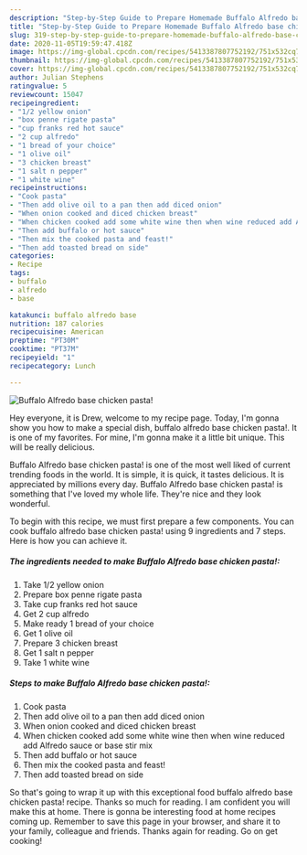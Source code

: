 ```yaml
---
description: "Step-by-Step Guide to Prepare Homemade Buffalo Alfredo base chicken pasta!"
title: "Step-by-Step Guide to Prepare Homemade Buffalo Alfredo base chicken pasta!"
slug: 319-step-by-step-guide-to-prepare-homemade-buffalo-alfredo-base-chicken-pasta
date: 2020-11-05T19:59:47.418Z
image: https://img-global.cpcdn.com/recipes/5413387807752192/751x532cq70/buffalo-alfredo-base-chicken-pasta-recipe-main-photo.jpg
thumbnail: https://img-global.cpcdn.com/recipes/5413387807752192/751x532cq70/buffalo-alfredo-base-chicken-pasta-recipe-main-photo.jpg
cover: https://img-global.cpcdn.com/recipes/5413387807752192/751x532cq70/buffalo-alfredo-base-chicken-pasta-recipe-main-photo.jpg
author: Julian Stephens
ratingvalue: 5
reviewcount: 15047
recipeingredient:
- "1/2 yellow onion"
- "box penne rigate pasta"
- "cup franks red hot sauce"
- "2 cup alfredo"
- "1 bread of your choice"
- "1 olive oil"
- "3 chicken breast"
- "1 salt n pepper"
- "1 white wine"
recipeinstructions:
- "Cook pasta"
- "Then add olive oil to a pan then add diced onion"
- "When onion cooked and diced chicken breast"
- "When chicken cooked add some white wine then when wine reduced add Alfredo sauce or base stir mix"
- "Then add buffalo or hot sauce"
- "Then mix the cooked pasta and feast!"
- "Then add toasted bread on side"
categories:
- Recipe
tags:
- buffalo
- alfredo
- base

katakunci: buffalo alfredo base 
nutrition: 187 calories
recipecuisine: American
preptime: "PT30M"
cooktime: "PT37M"
recipeyield: "1"
recipecategory: Lunch

---
```



![Buffalo Alfredo base chicken pasta!](https://img-global.cpcdn.com/recipes/5413387807752192/751x532cq70/buffalo-alfredo-base-chicken-pasta-recipe-main-photo.jpg)

Hey everyone, it is Drew, welcome to my recipe page. Today, I'm gonna show you how to make a special dish, buffalo alfredo base chicken pasta!. It is one of my favorites. For mine, I'm gonna make it a little bit unique. This will be really delicious.

Buffalo Alfredo base chicken pasta! is one of the most well liked of current trending foods in the world. It is simple, it is quick, it tastes delicious. It is appreciated by millions every day. Buffalo Alfredo base chicken pasta! is something that I've loved my whole life. They're nice and they look wonderful.




To begin with this recipe, we must first prepare a few components. You can cook buffalo alfredo base chicken pasta! using 9 ingredients and 7 steps. Here is how you can achieve it.

<!--inarticleads1-->

##### The ingredients needed to make Buffalo Alfredo base chicken pasta!:

1. Take 1/2 yellow onion
1. Prepare box penne rigate pasta
1. Take cup franks red hot sauce
1. Get 2 cup alfredo
1. Make ready 1 bread of your choice
1. Get 1 olive oil
1. Prepare 3 chicken breast
1. Get 1 salt n pepper
1. Take 1 white wine




<!--inarticleads2-->

##### Steps to make Buffalo Alfredo base chicken pasta!:

1. Cook pasta
1. Then add olive oil to a pan then add diced onion
1. When onion cooked and diced chicken breast
1. When chicken cooked add some white wine then when wine reduced add Alfredo sauce or base stir mix
1. Then add buffalo or hot sauce
1. Then mix the cooked pasta and feast!
1. Then add toasted bread on side




So that's going to wrap it up with this exceptional food buffalo alfredo base chicken pasta! recipe. Thanks so much for reading. I am confident you will make this at home. There is gonna be interesting food at home recipes coming up. Remember to save this page in your browser, and share it to your family, colleague and friends. Thanks again for reading. Go on get cooking!
